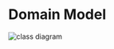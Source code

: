 # Domain Model

![class diagram](https://github.com/calvin-cs262-fall2020-teamA/Project/images/DomainModel.png)